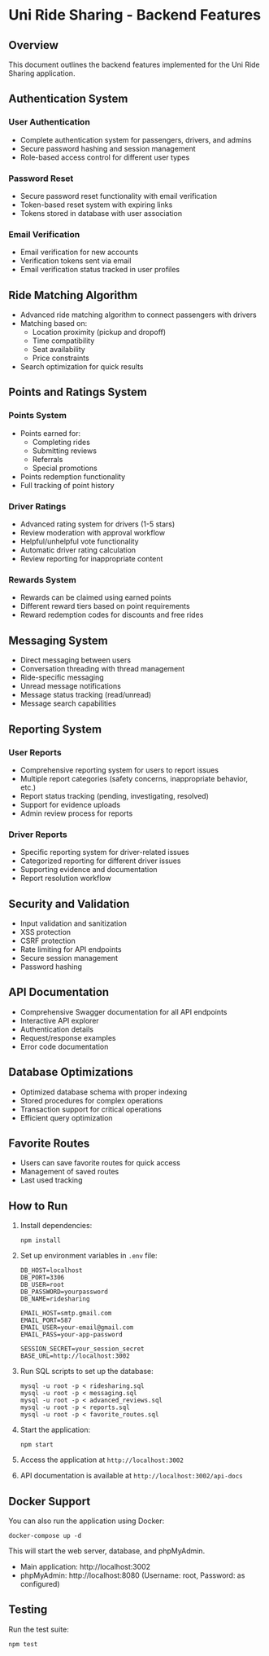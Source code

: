 # Uni Ride Sharing - Backend Features

## Overview

This document outlines the backend features implemented for the Uni Ride Sharing application.

## Authentication System

### User Authentication
- Complete authentication system for passengers, drivers, and admins
- Secure password hashing and session management
- Role-based access control for different user types

### Password Reset
- Secure password reset functionality with email verification
- Token-based reset system with expiring links
- Tokens stored in database with user association

### Email Verification
- Email verification for new accounts
- Verification tokens sent via email
- Email verification status tracked in user profiles

## Ride Matching Algorithm

- Advanced ride matching algorithm to connect passengers with drivers
- Matching based on:
  - Location proximity (pickup and dropoff)
  - Time compatibility
  - Seat availability
  - Price constraints
- Search optimization for quick results

## Points and Ratings System

### Points System
- Points earned for:
  - Completing rides
  - Submitting reviews
  - Referrals
  - Special promotions
- Points redemption functionality
- Full tracking of point history

### Driver Ratings
- Advanced rating system for drivers (1-5 stars)
- Review moderation with approval workflow
- Helpful/unhelpful vote functionality
- Automatic driver rating calculation
- Review reporting for inappropriate content

### Rewards System
- Rewards can be claimed using earned points
- Different reward tiers based on point requirements
- Reward redemption codes for discounts and free rides

## Messaging System

- Direct messaging between users
- Conversation threading with thread management
- Ride-specific messaging
- Unread message notifications
- Message status tracking (read/unread)
- Message search capabilities

## Reporting System

### User Reports
- Comprehensive reporting system for users to report issues
- Multiple report categories (safety concerns, inappropriate behavior, etc.)
- Report status tracking (pending, investigating, resolved)
- Support for evidence uploads
- Admin review process for reports

### Driver Reports
- Specific reporting system for driver-related issues
- Categorized reporting for different driver issues
- Supporting evidence and documentation
- Report resolution workflow

## Security and Validation

- Input validation and sanitization
- XSS protection
- CSRF protection
- Rate limiting for API endpoints
- Secure session management
- Password hashing

## API Documentation

- Comprehensive Swagger documentation for all API endpoints
- Interactive API explorer
- Authentication details
- Request/response examples
- Error code documentation

## Database Optimizations

- Optimized database schema with proper indexing
- Stored procedures for complex operations
- Transaction support for critical operations
- Efficient query optimization

## Favorite Routes

- Users can save favorite routes for quick access
- Management of saved routes 
- Last used tracking

## How to Run

1. Install dependencies:
   ```
   npm install
   ```

2. Set up environment variables in `.env` file:
   ```
   DB_HOST=localhost
   DB_PORT=3306
   DB_USER=root
   DB_PASSWORD=yourpassword
   DB_NAME=ridesharing
   
   EMAIL_HOST=smtp.gmail.com
   EMAIL_PORT=587
   EMAIL_USER=your-email@gmail.com
   EMAIL_PASS=your-app-password
   
   SESSION_SECRET=your_session_secret
   BASE_URL=http://localhost:3002
   ```

3. Run SQL scripts to set up the database:
   ```
   mysql -u root -p < ridesharing.sql
   mysql -u root -p < messaging.sql
   mysql -u root -p < advanced_reviews.sql
   mysql -u root -p < reports.sql
   mysql -u root -p < favorite_routes.sql
   ```

4. Start the application:
   ```
   npm start
   ```

5. Access the application at `http://localhost:3002`
6. API documentation is available at `http://localhost:3002/api-docs`

## Docker Support

You can also run the application using Docker:

```
docker-compose up -d
```

This will start the web server, database, and phpMyAdmin.

- Main application: http://localhost:3002
- phpMyAdmin: http://localhost:8080 (Username: root, Password: as configured)

## Testing

Run the test suite:
```
npm test
``` 